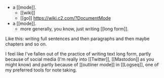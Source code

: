 - a [[mode]].
  - [[wiki]]
  - [[go]] https://wiki.c2.com/?DocumentMode
- a [[mode]].
  - more generally, you know, just writing [[long form]].

Like this: writing full sentences and then paragraphs and then maybe chapters and so on.

I feel like I've fallen out of the practice of writing text long form, partly because of social media (I'm really into [[Twitter]], [[Mastodon]] as you might know) and partly because of [[outliner mode]] in [[Logseq]], one of my preferred tools for note taking.
